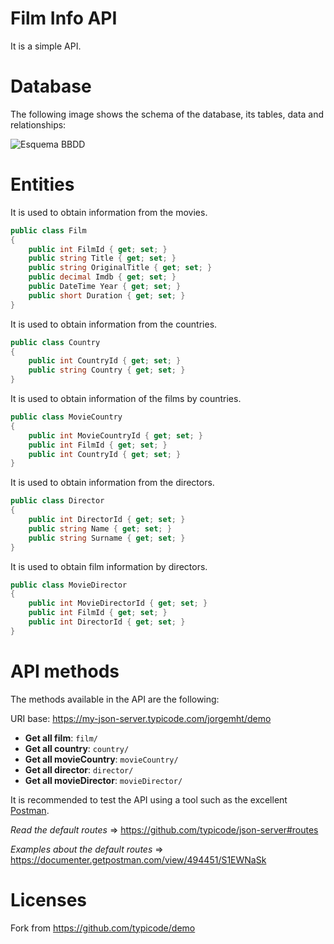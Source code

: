 # Film Info API

It is a simple API.
 
# Database

The following image shows the schema of the database, its tables, data and relationships:

![Esquema BBDD](https://github.com/jorgemht/demo/blob/master/DateBase.png)

# Entities

It is used to obtain information from the movies.

```csharp
public class Film
{
    public int FilmId { get; set; }
    public string Title { get; set; }
    public string OriginalTitle { get; set; }
    public decimal Imdb { get; set; }
    public DateTime Year { get; set; }
    public short Duration { get; set; }
}
```

It is used to obtain information from the countries.

```csharp
public class Country
{
    public int CountryId { get; set; }
    public string Country { get; set; }
}
```

It is used to obtain information of the films by countries.

```csharp
public class MovieCountry 
{
    public int MovieCountryId { get; set; }
    public int FilmId { get; set; }
    public int CountryId { get; set; }
}
```
It is used to obtain information from the directors.

```csharp
public class Director
{
    public int DirectorId { get; set; }
    public string Name { get; set; }
    public string Surname { get; set; }
}
```

It is used to obtain film information by directors.

```csharp
public class MovieDirector 
{
    public int MovieDirectorId { get; set; }
    public int FilmId { get; set; }
    public int DirectorId { get; set; }
}
```

# API methods

The methods available in the API are the following:

URI base: https://my-json-server.typicode.com/jorgemht/demo

- **Get all film**: `film/`
- **Get all country**: `country/`
- **Get all movieCountry**: `movieCountry/`
- **Get all director**: `director/`
- **Get all movieDirector**: `movieDirector/`

It is recommended to test the API using a tool such as the excellent [Postman](https://www.getpostman.com/).

*Read the default routes* => https://github.com/typicode/json-server#routes

*Examples about the default routes* => https://documenter.getpostman.com/view/494451/S1EWNaSk

# Licenses

Fork from https://github.com/typicode/demo
